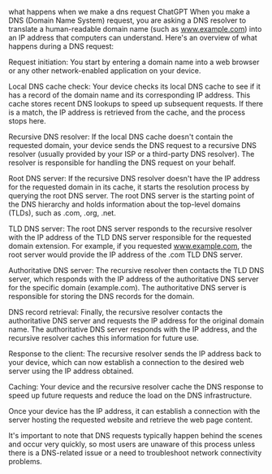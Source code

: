 what happens when we make a dns request
ChatGPT
When you make a DNS (Domain Name System) request, you are asking a DNS resolver to translate a human-readable domain name (such as www.example.com) into an IP address that computers can understand. Here's an overview of what happens during a DNS request:

Request initiation: You start by entering a domain name into a web browser or any other network-enabled application on your device.

Local DNS cache check: Your device checks its local DNS cache to see if it has a record of the domain name and its corresponding IP address. This cache stores recent DNS lookups to speed up subsequent requests. If there is a match, the IP address is retrieved from the cache, and the process stops here.

Recursive DNS resolver: If the local DNS cache doesn't contain the requested domain, your device sends the DNS request to a recursive DNS resolver (usually provided by your ISP or a third-party DNS resolver). The resolver is responsible for handling the DNS request on your behalf.

Root DNS server: If the recursive DNS resolver doesn't have the IP address for the requested domain in its cache, it starts the resolution process by querying the root DNS server. The root DNS server is the starting point of the DNS hierarchy and holds information about the top-level domains (TLDs), such as .com, .org, .net.

TLD DNS server: The root DNS server responds to the recursive resolver with the IP address of the TLD DNS server responsible for the requested domain extension. For example, if you requested www.example.com, the root server would provide the IP address of the .com TLD DNS server.

Authoritative DNS server: The recursive resolver then contacts the TLD DNS server, which responds with the IP address of the authoritative DNS server for the specific domain (example.com). The authoritative DNS server is responsible for storing the DNS records for the domain.

DNS record retrieval: Finally, the recursive resolver contacts the authoritative DNS server and requests the IP address for the original domain name. The authoritative DNS server responds with the IP address, and the recursive resolver caches this information for future use.

Response to the client: The recursive resolver sends the IP address back to your device, which can now establish a connection to the desired web server using the IP address obtained.

Caching: Your device and the recursive resolver cache the DNS response to speed up future requests and reduce the load on the DNS infrastructure.

Once your device has the IP address, it can establish a connection with the server hosting the requested website and retrieve the web page content.

It's important to note that DNS requests typically happen behind the scenes and occur very quickly, so most users are unaware of this process unless there is a DNS-related issue or a need to troubleshoot network connectivity problems.





